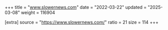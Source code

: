 +++
title = "www.slowernews.com"
date = "2022-03-22"
updated = "2025-03-08"
weight = 116904

[extra]
source = "https://www.slowernews.com/"
ratio = 21
size = 114
+++
